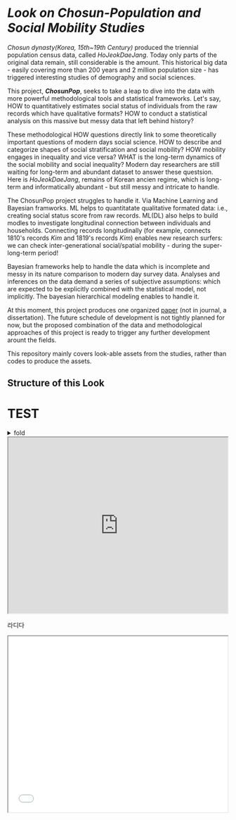 # *Look on Chosun-Population and Social Mobility Studies*

*Chosun dynasty(Korea, 15th~19th Century)* produced the triennial population census data, called *HoJeokDaeJang*. Today only parts of the original data remain, still considerable is the amount. This historical big data - easily covering more than 200 years and 2 million population size - has triggered interesting studies of demography and social sciences.

This project, ***ChosunPop***, seeks to take a leap to dive into the data with more powerful methodological tools and statistical frameworks. Let's say, HOW to quantitatively estimates social status of individuals from the raw records which have qualitative formats? HOW to conduct a statistical analysis on this massive but messy data that left behind history?

These methodological HOW questions directly link to some theoretically important questions of modern days social science. HOW to describe and categorize shapes of social stratification and social mobility? HOW mobility engages in inequality and vice versa? WHAT is the long-term dynamics of the social mobility and social inequality? Modern day researchers are still waiting for long-term and abundant dataset to answer these questsion. Here is *HoJeokDaeJang*, remains of Korean ancien regime, which is long-term and informatically abundant - but still messy and intricate to handle.

The ChosunPop project struggles to handle it. Via Machine Learning and Bayesian framworks. ML helps to quantitatate qualitative formated data: i.e., creating social status score from raw records. ML(DL) also helps to build modles to investigate longitudinal connection between individuals and households. Connecting records longitudinally (for example, connects 1810's records *Kim* and 1819's records *Kim*) enables new research surfers: we can check inter-generational social/spatial mobility - during the super-long-term period!

Bayesian frameworks help to handle the data which is incomplete and messy in its nature comparison to modern day survey data. Analyses and inferences on the data demand a series of subjective assumptions: which are expected to be explicitly combined with the statistical model, not implicitly. The bayesian hierarchical modeling enables to handle it.

At this moment, this project produces one organized [paper](https://snu-primo.hosted.exlibrisgroup.com/permalink/f/1fgjt92/82SNU_INST51868062750002591) (not in journal, a dissertation). The future schedule of development is not tightly planned for now, but the proposed combination of the data and methodological approaches of this project is ready to trigger any further development arount the fields.

This repository mainly covers look-able assets from the studies, rather than codes to produce the assets.


## Structure of this Look


##



# TEST
<details>
<summary>fold</summary>
</details>

<iframe src="https://htmlpreview.github.io/?https://github.com/acheul/snowyseoul_pub/blob/main/220808/micro_class_structure_.html", width="500px", height="400px"></iframe>

라디다 

<iframe src="./assets/micro_class_structure_1.png", width="500px", height="400px"></frame>
